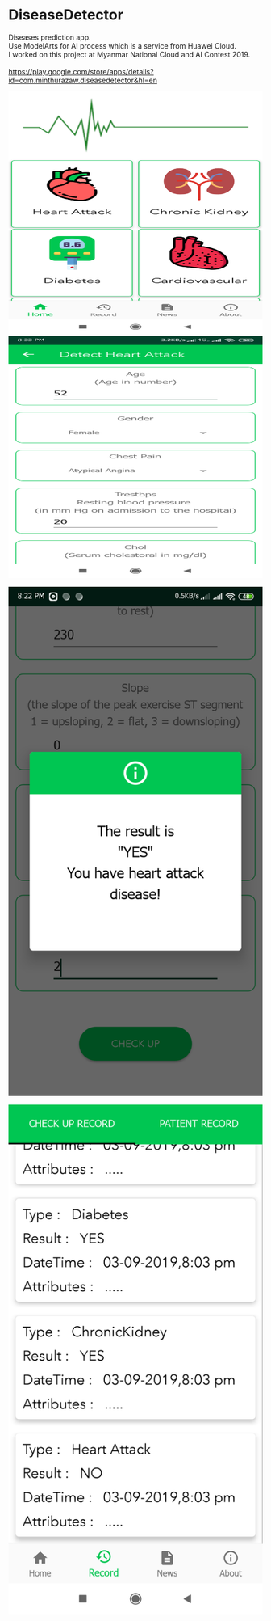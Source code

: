 # DiseaseDetector
 Diseases prediction app.<br>
 Use ModelArts for AI process which is a service from Huawei Cloud. <br>
 I worked on this project at Myanmar National Cloud and AI Contest 2019.
 <br>
 <br>
 <a href="https://play.google.com/store/apps/details?id=com.minthurazaw.diseasedetector&hl=en">https://play.google.com/store/apps/details?id=com.minthurazaw.diseasedetector&hl=en</a>
 <br>

 <div class="row">
  <div class="column">
 <img src="https://github.com/MinThuraZaw/DiseaseDetector/blob/master/Screenshot_2019-09-04-20-00-08-729_com.minthurazaw.diseasedetector.png"  width="320" height="480" style="width:100%">  </div>
  <div class="column">

 <img src="https://github.com/MinThuraZaw/DiseaseDetector/blob/master/Screenshot_2019-09-04-20-33-05-928_com.minthurazaw.diseasedetector.png"  width="320" height="480" style="width:100%">  
</div>
 
</div>




  ![alt text](https://github.com/MinThuraZaw/DiseaseDetector/blob/master/Screenshot_2019-08-22-20-22-58-323_com.example.diseasedetector%5B1%5D.png)

  ![alt text](https://github.com/MinThuraZaw/DiseaseDetector/blob/master/Screenshot_2019-09-03-20-03-47-256_com.minthurazaw.diseasedetector.png)